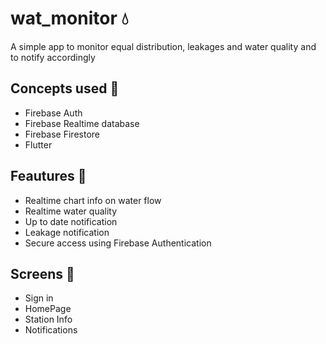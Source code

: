 # wat_monitor 💧

A simple app to monitor equal distribution, leakages and water quality and to notify accordingly

## Concepts used 📑

- Firebase Auth
- Firebase Realtime database
- Firebase Firestore
- Flutter

## Feautures 💎

- Realtime chart info on water flow
- Realtime water quality
- Up to date notification
- Leakage notification
- Secure access using Firebase Authentication

## Screens 📱

- Sign in
- HomePage
- Station Info
- Notifications
